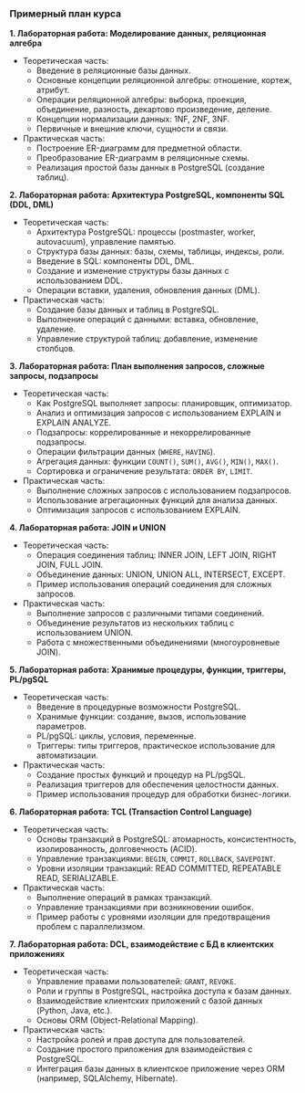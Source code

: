 ### Примерный план курса

**1. Лабораторная работа: Моделирование данных, реляционная алгебра**
   - Теоретическая часть:
     - Введение в реляционные базы данных.
     - Основные концепции реляционной алгебры: отношение, кортеж, атрибут.
     - Операции реляционной алгебры: выборка, проекция, объединение, разность, декартово произведение, деление.
     - Концепции нормализации данных: 1NF, 2NF, 3NF.
     - Первичные и внешние ключи, сущности и связи.
   - Практическая часть:
     - Построение ER-диаграмм для предметной области.
     - Преобразование ER-диаграмм в реляционные схемы.
     - Реализация простой базы данных в PostgreSQL (создание таблиц).

**2. Лабораторная работа: Архитектура PostgreSQL, компоненты SQL (DDL, DML)**
   - Теоретическая часть:
     - Архитектура PostgreSQL: процессы (postmaster, worker, autovacuum), управление памятью.
     - Структура базы данных: базы, схемы, таблицы, индексы, роли.
     - Введение в SQL: компоненты DDL, DML.
     - Создание и изменение структуры базы данных с использованием DDL.
     - Операции вставки, удаления, обновления данных (DML).
   - Практическая часть:
     - Создание базы данных и таблиц в PostgreSQL.
     - Выполнение операций с данными: вставка, обновление, удаление.
     - Управление структурой таблиц: добавление, изменение столбцов.

**3. Лабораторная работа: План выполнения запросов, сложные запросы, подзапросы**
   - Теоретическая часть:
     - Как PostgreSQL выполняет запросы: планировщик, оптимизатор.
     - Анализ и оптимизация запросов с использованием EXPLAIN и EXPLAIN ANALYZE.
     - Подзапросы: коррелированные и некоррелированные подзапросы.
     - Операции фильтрации данных (`WHERE`, `HAVING`).
     - Агрегация данных: функции `COUNT()`, `SUM()`, `AVG()`, `MIN()`, `MAX()`.
     - Сортировка и ограничение результата: `ORDER BY`, `LIMIT`.
   - Практическая часть:
     - Выполнение сложных запросов с использованием подзапросов.
     - Использование агрегационных функций для анализа данных.
     - Оптимизация запросов с использованием EXPLAIN.
  
**4. Лабораторная работа: JOIN и UNION**
   - Теоретическая часть:
     - Операция соединения таблиц: INNER JOIN, LEFT JOIN, RIGHT JOIN, FULL JOIN.
     - Объединение данных: UNION, UNION ALL, INTERSECT, EXCEPT.
     - Пример использования операций соединения для сложных запросов.
   - Практическая часть:
     - Выполнение запросов с различными типами соединений.
     - Объединение результатов из нескольких таблиц с использованием UNION.
     - Работа с множественными объединениями (многоуровневые JOIN).

**5. Лабораторная работа: Хранимые процедуры, функции, триггеры, PL/pgSQL**
   - Теоретическая часть:
     - Введение в процедурные возможности PostgreSQL.
     - Хранимые функции: создание, вызов, использование параметров.
     - PL/pgSQL: циклы, условия, переменные.
     - Триггеры: типы триггеров, практическое использование для автоматизации.
   - Практическая часть:
     - Создание простых функций и процедур на PL/pgSQL.
     - Реализация триггеров для обеспечения целостности данных.
     - Пример использования процедур для обработки бизнес-логики.

**6. Лабораторная работа: TCL (Transaction Control Language)**
   - Теоретическая часть:
     - Основы транзакций в PostgreSQL: атомарность, консистентность, изолированность, долговечность (ACID).
     - Управление транзакциями: `BEGIN`, `COMMIT`, `ROLLBACK`, `SAVEPOINT`.
     - Уровни изоляции транзакций: READ COMMITTED, REPEATABLE READ, SERIALIZABLE.
   - Практическая часть:
     - Выполнение операций в рамках транзакций.
     - Управление транзакциями при возникновении ошибок.
     - Пример работы с уровнями изоляции для предотвращения проблем с параллелизмом.

**7. Лабораторная работа: DCL, взаимодействие с БД в клиентских приложениях**
   - Теоретическая часть:
     - Управление правами пользователей: `GRANT`, `REVOKE`.
     - Роли и группы в PostgreSQL, настройка доступа к базам данных.
     - Взаимодействие клиентских приложений с базой данных (Python, Java, etc.).
     - Основы ORM (Object-Relational Mapping).
   - Практическая часть:
     - Настройка ролей и прав доступа для пользователей.
     - Создание простого приложения для взаимодействия с PostgreSQL.
     - Интеграция базы данных в клиентское приложение через ORM (например, SQLAlchemy, Hibernate).
